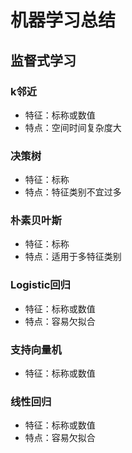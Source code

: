 # 机器学习总结

## 监督式学习

### k邻近

- 特征：标称或数值
- 特点：空间时间复杂度大

### 决策树

- 特征：标称
- 特点：特征类别不宜过多

### 朴素贝叶斯

- 特征：标称
- 特点：适用于多特征类别

### Logistic回归

- 特征：标称或数值
- 特点：容易欠拟合

### 支持向量机

- 特征：标称或数值

### 线性回归

- 特征：标称或数值
- 特点：容易欠拟合
